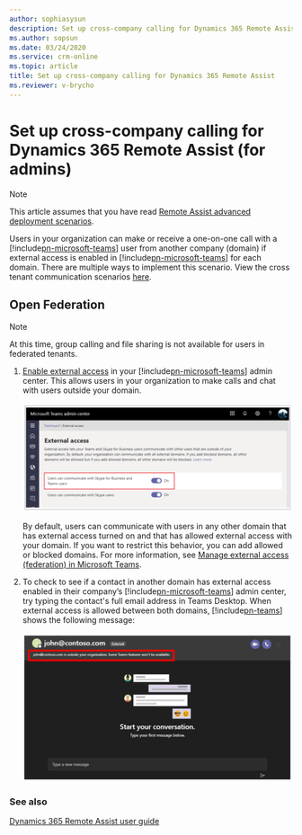 ```yaml
---
author: sophiasysun
description: Set up cross-company calling for Dynamics 365 Remote Assist by enabling external access in Microsoft Teams admin center.
ms.author: sopsun
ms.date: 03/24/2020
ms.service: crm-online
ms.topic: article
title: Set up cross-company calling for Dynamics 365 Remote Assist
ms.reviewer: v-brycho
---
```


# Set up cross-company calling for Dynamics 365 Remote Assist (for admins)

> [!Note]
> This article assumes that you have read [Remote Assist advanced deployment scenarios](out-of-tenant-overview.md).

Users in your organization can make or receive a one-on-one call with a [!include[pn-microsoft-teams](../includes/pn-microsoft-teams.md)] user from another company (domain) if external access is enabled in [!include[pn-microsoft-teams](../includes/pn-microsoft-teams.md)] for each domain. There are multiple ways to implement this scenario. View the cross tenant communication scenarios [here](out-of-tenant-overview.md).


## Open Federation

> [!NOTE]
> At this time, group calling and file sharing is not available for users in federated tenants.

1. [Enable external access](https://docs.microsoft.com/microsoftteams/manage-external-access) in your [!include[pn-microsoft-teams](../includes/pn-microsoft-teams.md)] admin center. This allows users in your organization to make calls and chat with users outside your domain.

    ![Enable external access](media/enable-external-access.PNG "Enable external access")

    By default, users can communicate with users in any other domain that has external access turned on and that has allowed external access with your domain. If you want to restrict this behavior, you can add allowed or blocked domains. For more information, see [Manage external access (federation) in Microsoft Teams](https://docs.microsoft.com/microsoftteams/manage-external-access).

1. To check to see if a contact in another domain has external access enabled in their company’s [!include[pn-microsoft-teams](../includes/pn-microsoft-teams.md)] admin center, try typing the contact's full email address in Teams Desktop. When external access is allowed between both domains, [!include[pn-teams](../includes/pn-teams.md)] shows the following message:

    ![Confirmation message](media/access-enabled-confirmation.PNG "Confirmation message")

### See also

[Dynamics 365 Remote Assist user guide](https://docs.microsoft.com/dynamics365/mixed-reality/remote-assist/user-guide#make-and-receive-calls)
